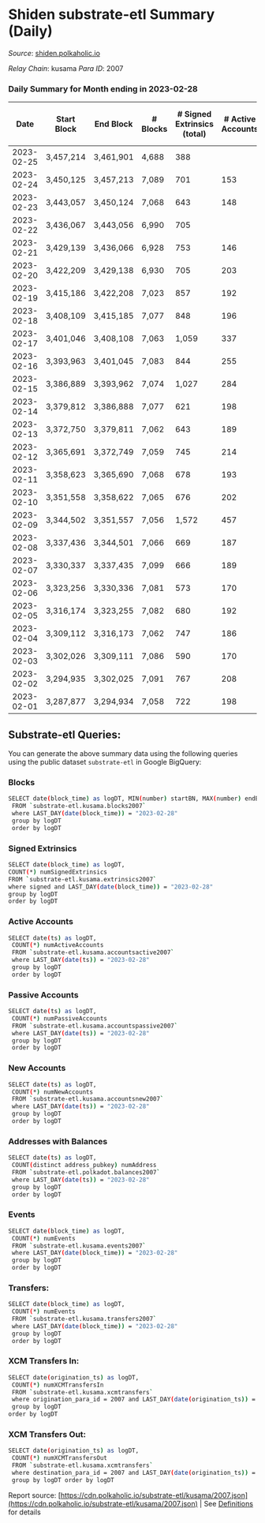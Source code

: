 # Shiden substrate-etl Summary (Daily)

_Source_: [shiden.polkaholic.io](https://shiden.polkaholic.io)

*Relay Chain*: kusama
*Para ID*: 2007



### Daily Summary for Month ending in 2023-02-28


| Date | Start Block | End Block | # Blocks | # Signed Extrinsics (total) | # Active Accounts | # Passive | # New | # Addresses with Balances | # Events | # Transfers | # XCM Transfers In | # XCM Transfers Out | Issues | 
| ---- | ----------- | --------- | -------- | --------------------------- | ----------------- | --------- | ----- | ------------------------- | -------- | ----------- | ------------------ | ------------------- | ------ |
| 2023-02-25 | 3,457,214 | 3,461,901 | 4,688 | 388 |  |  |  |  | 36,026 | 4,859 ($194,483.33) |   |   |  |
| 2023-02-24 | 3,450,125 | 3,457,213 | 7,089 | 701 | 153 | 106 | 32 | 638,197 | 73,418 | 7,829 ($231,887.88) |   |   |  |
| 2023-02-23 | 3,443,057 | 3,450,124 | 7,068 | 643 | 148 | 75 | 23 | 638,166 | 67,273 | 7,659 ($203,620.58) | 1 ($45.75) | 2 ($395.32) |  |
| 2023-02-22 | 3,436,067 | 3,443,056 | 6,990 | 705 |  |  | 19 | 638,144 | 68,439 | 7,247 ($197,592.74) |   |   |  |
| 2023-02-21 | 3,429,139 | 3,436,066 | 6,928 | 753 | 146 | 114 | 31 | 638,129 | 70,027 | 7,354 ($108,192.53) |   | 3 ($337.33) |  |
| 2023-02-20 | 3,422,209 | 3,429,138 | 6,930 | 705 | 203 | 135 | 23 | 638,099 | 59,062 | 7,351 ($297,795.94) |   | 1 ($389.93) |  |
| 2023-02-19 | 3,415,186 | 3,422,208 | 7,023 | 857 | 192 | 119 | 41 | 638,076 | 73,723 | 7,621 ($239,481.32) | 3 ($131.98) | 3 ($320.59) |  |
| 2023-02-18 | 3,408,109 | 3,415,185 | 7,077 | 848 | 196 | 142 | 35 | 638,035 | 82,441 | 7,360 ($600,900.08) |   |   |  |
| 2023-02-17 | 3,401,046 | 3,408,108 | 7,063 | 1,059 | 337 | 180 | 74 | 638,001 | 109,581 | 8,591 ($788,661.04) | 6 ($991.60) | 6 ($480.33) |  |
| 2023-02-16 | 3,393,963 | 3,401,045 | 7,083 | 844 | 255 | 167 | 61 | 637,933 | 100,961 | 8,406 ($802,751.03) | 2 ($268.72) | 1 ($103.61) |  |
| 2023-02-15 | 3,386,889 | 3,393,962 | 7,074 | 1,027 | 284 | 142 | 69 | 637,875 | 114,989 | 8,793 ($1,142,153.63) | 5 ($592.52) | 4 ($33.11) |  |
| 2023-02-14 | 3,379,812 | 3,386,888 | 7,077 | 621 | 198 | 107 | 40 | 637,817 | 77,973 | 7,954 ($530,615.00) | 4 ($559.04) | 2 ($205.91) |  |
| 2023-02-13 | 3,372,750 | 3,379,811 | 7,062 | 643 | 189 | 73 | 34 | 637,779 | 73,265 | 7,847 ($686,223.09) |   | 2 ($565.31) |  |
| 2023-02-12 | 3,365,691 | 3,372,749 | 7,059 | 745 | 214 | 103 | 37 | 637,756 | 82,821 | 7,787 ($333,515.27) |   |   |  |
| 2023-02-11 | 3,358,623 | 3,365,690 | 7,068 | 678 | 193 | 90 | 39 | 637,720 | 72,807 | 7,600 ($411,165.56) |   |   |  |
| 2023-02-10 | 3,351,558 | 3,358,622 | 7,065 | 676 | 202 | 84 | 51 | 637,682 | 86,802 | 7,671 ($439,964.94) |   | 1 ($174.15) |  |
| 2023-02-09 | 3,344,502 | 3,351,557 | 7,056 | 1,572 | 457 | 162 | 118 | 637,631 | 209,400 | 10,689 ($2,172,930.92) | 9 ($1,497.20) | 3 ($459.50) |  |
| 2023-02-08 | 3,337,436 | 3,344,501 | 7,066 | 669 | 187 | 67 | 31 | 637,515 | 100,290 | 7,883 ($548,362.51) | 1 ($102.62) | 1 ($57.82) |  |
| 2023-02-07 | 3,330,337 | 3,337,435 | 7,099 | 666 | 189 | 75 | 29 | 637,485 | 85,027 | 7,547 ($181,880.87) | 4 ($363.92) | 2 ($0.19) |  |
| 2023-02-06 | 3,323,256 | 3,330,336 | 7,081 | 573 | 170 | 90 | 51 | 637,456 | 78,476 | 7,534 ($58,113.51) |   |   |  |
| 2023-02-05 | 3,316,174 | 3,323,255 | 7,082 | 680 | 192 | 76 | 22 | 637,405 | 81,778 | 7,761 ($100,464.01) |   | 1 ($205.67) |  |
| 2023-02-04 | 3,309,112 | 3,316,173 | 7,062 | 747 | 186 | 126 | 39 | 637,384 | 74,180 | 7,583 ($553,701.57) | 2 ($116.48) | 1 ($117.58) |  |
| 2023-02-03 | 3,302,026 | 3,309,111 | 7,086 | 590 | 170 | 145 | 28 | 637,345 | 80,034 | 7,417 ($44,312.39) |   | 3 ($245.33) |  |
| 2023-02-02 | 3,294,935 | 3,302,025 | 7,091 | 767 | 208 | 84 | 33 | 637,319 | 107,404 | 8,217 ($306,890.17) |   |   |  |
| 2023-02-01 | 3,287,877 | 3,294,934 | 7,058 | 722 | 198 | 119 | 33 | 637,289 | 81,019 | 7,505 ($178,825.05) | 3 ($367.02) | 1 ($2.42) |  |

## Substrate-etl Queries:
You can generate the above summary data using the following queries using the public dataset `substrate-etl` in Google BigQuery:

### Blocks
```bash
SELECT date(block_time) as logDT, MIN(number) startBN, MAX(number) endBN, COUNT(*) numBlocks 
 FROM `substrate-etl.kusama.blocks2007`  
 where LAST_DAY(date(block_time)) = "2023-02-28" 
 group by logDT 
 order by logDT
```

### Signed Extrinsics
```bash
SELECT date(block_time) as logDT, 
COUNT(*) numSignedExtrinsics 
FROM `substrate-etl.kusama.extrinsics2007`  
where signed and LAST_DAY(date(block_time)) = "2023-02-28" 
group by logDT 
order by logDT
```

### Active Accounts
```bash
SELECT date(ts) as logDT, 
 COUNT(*) numActiveAccounts 
 FROM `substrate-etl.kusama.accountsactive2007` 
 where LAST_DAY(date(ts)) = "2023-02-28" 
 group by logDT 
 order by logDT
```

### Passive Accounts
```bash
SELECT date(ts) as logDT, 
 COUNT(*) numPassiveAccounts 
 FROM `substrate-etl.kusama.accountspassive2007` 
 where LAST_DAY(date(ts)) = "2023-02-28" 
 group by logDT 
 order by logDT
```

### New Accounts
```bash
SELECT date(ts) as logDT, 
 COUNT(*) numNewAccounts 
 FROM `substrate-etl.kusama.accountsnew2007` 
 where LAST_DAY(date(ts)) = "2023-02-28" 
 group by logDT
 order by logDT
```

### Addresses with Balances
```bash
SELECT date(ts) as logDT,
 COUNT(distinct address_pubkey) numAddress 
 FROM `substrate-etl.polkadot.balances2007` 
 where LAST_DAY(date(ts)) = "2023-02-28" 
 group by logDT 
 order by logDT
```

### Events
```bash
SELECT date(block_time) as logDT, 
 COUNT(*) numEvents 
 FROM `substrate-etl.kusama.events2007` 
 where LAST_DAY(date(block_time)) = "2023-02-28" 
 group by logDT 
 order by logDT
```

### Transfers:
```bash
SELECT date(block_time) as logDT, 
 COUNT(*) numEvents 
 FROM `substrate-etl.kusama.transfers2007` 
 where LAST_DAY(date(block_time)) = "2023-02-28" 
 group by logDT 
 order by logDT
```

### XCM Transfers In:
```bash
SELECT date(origination_ts) as logDT, 
 COUNT(*) numXCMTransfersIn 
 FROM `substrate-etl.kusama.xcmtransfers` 
 where origination_para_id = 2007 and LAST_DAY(date(origination_ts)) = "2023-02-28" 
 group by logDT 
order by logDT
```

### XCM Transfers Out:
```bash
SELECT date(origination_ts) as logDT, 
 COUNT(*) numXCMTransfersOut 
 FROM `substrate-etl.kusama.xcmtransfers` 
 where destination_para_id = 2007 and LAST_DAY(date(origination_ts)) = "2023-02-28" 
 group by logDT order by logDT
```


Report source: [https://cdn.polkaholic.io/substrate-etl/kusama/2007.json](https://cdn.polkaholic.io/substrate-etl/kusama/2007.json) | See [Definitions](/DEFINITIONS.md) for details
